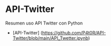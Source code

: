 # API-Twitter
Resumen uso API Twitter con Python


* [API-Twitter] (https://github.com/P4t0R/API-Twitter/blob/main/API_Twetter.ipynb)
